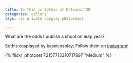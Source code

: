 ```yaml
---
title: So This is Sothis at Katsucon'20
categories: gallery
tags: rss private cosplay photoshoot

---
```


What are the odds I publish a shoot on leap year?

Sothis cosplayed by kaseicosplay; Follow them on [Instagram](https://www.instagram.com/kaseicosplay)!

{% flickr_photoset 72157713310717897 "Medium" %}
